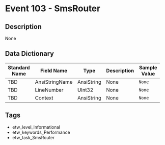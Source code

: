 # Event 103 - SmsRouter

## Description
None

## Data Dictionary
|Standard Name|Field Name|Type|Description|Sample Value|
|---|---|---|---|---|
|TBD|AnsiStringName|AnsiString|None|`None`|
|TBD|LineNumber|UInt32|None|`None`|
|TBD|Context|AnsiString|None|`None`|

## Tags
* etw_level_Informational
* etw_keywords_Performance
* etw_task_SmsRouter